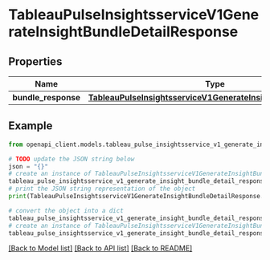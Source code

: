 # TableauPulseInsightsserviceV1GenerateInsightBundleDetailResponse


## Properties

Name | Type | Description | Notes
------------ | ------------- | ------------- | -------------
**bundle_response** | [**TableauPulseInsightsserviceV1GenerateInsightBundleResponse**](TableauPulseInsightsserviceV1GenerateInsightBundleResponse.md) |  | [optional] 

## Example

```python
from openapi_client.models.tableau_pulse_insightsservice_v1_generate_insight_bundle_detail_response import TableauPulseInsightsserviceV1GenerateInsightBundleDetailResponse

# TODO update the JSON string below
json = "{}"
# create an instance of TableauPulseInsightsserviceV1GenerateInsightBundleDetailResponse from a JSON string
tableau_pulse_insightsservice_v1_generate_insight_bundle_detail_response_instance = TableauPulseInsightsserviceV1GenerateInsightBundleDetailResponse.from_json(json)
# print the JSON string representation of the object
print(TableauPulseInsightsserviceV1GenerateInsightBundleDetailResponse.to_json())

# convert the object into a dict
tableau_pulse_insightsservice_v1_generate_insight_bundle_detail_response_dict = tableau_pulse_insightsservice_v1_generate_insight_bundle_detail_response_instance.to_dict()
# create an instance of TableauPulseInsightsserviceV1GenerateInsightBundleDetailResponse from a dict
tableau_pulse_insightsservice_v1_generate_insight_bundle_detail_response_from_dict = TableauPulseInsightsserviceV1GenerateInsightBundleDetailResponse.from_dict(tableau_pulse_insightsservice_v1_generate_insight_bundle_detail_response_dict)
```
[[Back to Model list]](../README.md#documentation-for-models) [[Back to API list]](../README.md#documentation-for-api-endpoints) [[Back to README]](../README.md)


